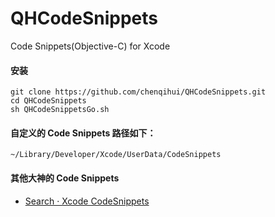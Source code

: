 # QHCodeSnippets

Code Snippets(Objective-C) for Xcode

#### 安装

~~~shell
git clone https://github.com/chenqihui/QHCodeSnippets.git
cd QHCodeSnippets
sh QHCodeSnippetsGo.sh
~~~

#### 自定义的 Code Snippets 路径如下：

~~~
~/Library/Developer/Xcode/UserData/CodeSnippets
~~~

#### 其他大神的 Code Snippets

* [Search · Xcode CodeSnippets](https://github.com/search?q=Xcode+CodeSnippets)